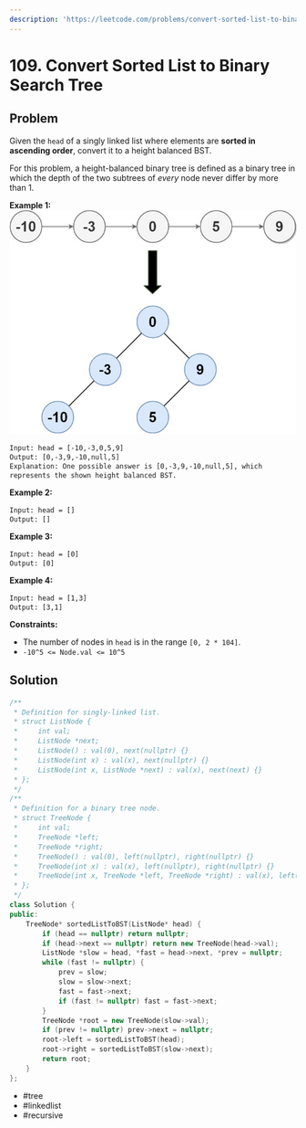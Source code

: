 ```yaml
---
description: 'https://leetcode.com/problems/convert-sorted-list-to-binary-search-tree/'
---
```


# 109. Convert Sorted List to Binary Search Tree

## Problem

Given the `head` of a singly linked list where elements are **sorted in ascending order**, convert it to a height balanced BST.

For this problem, a height-balanced binary tree is defined as a binary tree in which the depth of the two subtrees of _every_ node never differ by more than 1.

**Example 1:** ![](../.gitbook/assets/linked.jpg)

```text
Input: head = [-10,-3,0,5,9]
Output: [0,-3,9,-10,null,5]
Explanation: One possible answer is [0,-3,9,-10,null,5], which represents the shown height balanced BST.
```

**Example 2:**

```text
Input: head = []
Output: []
```

**Example 3:**

```text
Input: head = [0]
Output: [0]
```

**Example 4:**

```text
Input: head = [1,3]
Output: [3,1]
```

**Constraints:**

* The number of nodes in `head` is in the range `[0, 2 * 104]`.
* `-10^5 <= Node.val <= 10^5`

## Solution

```cpp
/**
 * Definition for singly-linked list.
 * struct ListNode {
 *     int val;
 *     ListNode *next;
 *     ListNode() : val(0), next(nullptr) {}
 *     ListNode(int x) : val(x), next(nullptr) {}
 *     ListNode(int x, ListNode *next) : val(x), next(next) {}
 * };
 */
/**
 * Definition for a binary tree node.
 * struct TreeNode {
 *     int val;
 *     TreeNode *left;
 *     TreeNode *right;
 *     TreeNode() : val(0), left(nullptr), right(nullptr) {}
 *     TreeNode(int x) : val(x), left(nullptr), right(nullptr) {}
 *     TreeNode(int x, TreeNode *left, TreeNode *right) : val(x), left(left), right(right) {}
 * };
 */
class Solution {
public:
    TreeNode* sortedListToBST(ListNode* head) {
        if (head == nullptr) return nullptr;
        if (head->next == nullptr) return new TreeNode(head->val);
        ListNode *slow = head, *fast = head->next, *prev = nullptr;
        while (fast != nullptr) {
            prev = slow;
            slow = slow->next;
            fast = fast->next;
            if (fast != nullptr) fast = fast->next;
        }
        TreeNode *root = new TreeNode(slow->val);
        if (prev != nullptr) prev->next = nullptr;
        root->left = sortedListToBST(head);
        root->right = sortedListToBST(slow->next);
        return root;
    }
};
```

* \#tree
* \#linkedlist
* \#recursive

